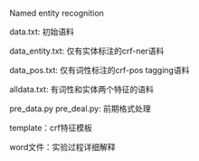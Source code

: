 Named entity recognition

data.txt: 初始语料

data_entity.txt: 仅有实体标注的crf-ner语料

data_pos.txt: 仅有词性标注的crf-pos tagging语料

alldata.txt: 有词性和实体两个特征的语料

pre_data.py pre_deal.py: 前期格式处理

template：crf特征模板

word文件：实验过程详细解释
